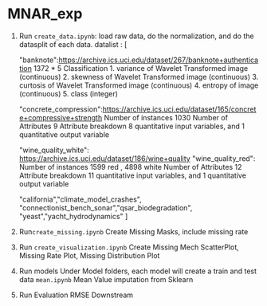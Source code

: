 # MNAR_exp


1. Run ```create_data.ipynb```: load raw data, do the normalization, and do the datasplit of each data.
   datalist : [
      
      "banknote":https://archive.ics.uci.edu/dataset/267/banknote+authentication
      1372 * 5  Classification
       1. variance of Wavelet Transformed image (continuous) 
       2. skewness of Wavelet Transformed image (continuous)
       3. curtosis of Wavelet Transformed image (continuous)
       4. entropy of image (continuous)
       5. class (integer) 
      
      "concrete_compression":https://archive.ics.uci.edu/dataset/165/concrete+compressive+strength
      Number of instances 	1030
      Number of Attributes	9
      Attribute breakdown	8 quantitative input variables, and 1 quantitative output variable
      
      "wine_quality_white":  https://archive.ics.uci.edu/dataset/186/wine+quality
      "wine_quality_red": 
      Number of instances 	1599 red , 4898 white
      Number of Attributes	12
      Attribute breakdown	11 quantitative input variables, and 1 quantitative output variable


      "california","climate_model_crashes",
            "connectionist_bench_sonar","qsar_biodegradation",
            "yeast","yacht_hydrodynamics"
            ]

2. Run```create_missing.ipynb```
   Create Missing Masks, include missing rate

3. Run ```create_visualization.ipynb```
   Create Missing Mech ScatterPlot, Missing Rate Plot, Missing Distribution Plot

4. Run models
   Under Model folders, each model will create a train and test data
   ```mean.ipynb``` Mean Value imputation from Sklearn

5. Run Evaluation
   RMSE
   Downstream
   